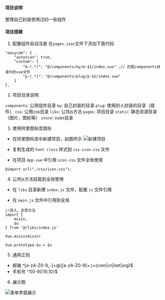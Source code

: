 #### 项目说明

整理自己封装使用过的一些组件

#### 项目搭建

1. 配置组件自动注册
在```pages.json```文件下添加下面代码
```
"easycom": {
	"autoscan": true,
	"custom": {
		"m-(.*)": "@/components/my/m-$1/index.vue" ,// 匹配components目录内的vue文件
		"p-(.*)": "@/components/plug/p-$1/index.vue" 
	}
},
```

2. 项目目录说明

```components```: 公用组件目录
  ```my```: 自己封装的目录
  ```plug```: 使用别人封装的目录（插件）
```css```: 公用css目录
```libs```: 公共js方法
```pages```: 项目目录
```static```: 静态资源目录（图片，图标等）
```store```: vuex目录

3. 使用阿里图标库图标

* 在阿里图标库中新建项目，如图所示
![新建项目](README_files/1.png)

* 复制生成的 ```Font class``` 样式到 ```css-icon.css``` 文件

* 在项目 ```App.vue``` 中引用 ```icon.css``` 文件全局使用

```
@import url("./css/icon.css");

```

4. 公共js方法挂载到全局使用

* 在 ```libs``` 目录新建 ```index.js``` 文件，配置 ```js``` 文件引用

* 在 ```main.js``` 文件中引用到全局

```
//混入，全局方法
import {
	mixin,
	$u
} from '@/libs/index.js'

Vue.mixin(mixin)

Vue.prototype.$u = $u
```

5. 通用正则

* 邮箱 ^[a-zA-Z0-9_-]+@([a-zA-Z0-9]+\.)+(com|cn|net|org)$
* 手机号 ^1[0-9]{10,10}$

6. 展示图

![表单界面展示](README_files/2.png)






